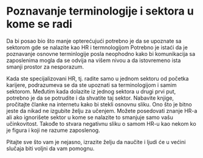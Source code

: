 # Poznavanje terminologije i sektora u kome se radi

Da bi posao bio što manje opterećujući potrebno je da se upoznate sa sektorom gde se nalazite kao HR i termnologijom Potrebno je istaći da je poznavanje osnovne terminlogije posla neophodno kako bi komunikacija sa zaposlenima mogla da se odvija na višem nivou a da istovremeno ista smanji prostor za nesporazum.  

Kada ste specijalizovani HR, tj. radite samo u jednom sektoru od početka karijere, podrazumeva se da ste upoznati sa terminologijom i samim sektorom. Međutim kada dolazite iz jednog sektora u drugi prvi put, potrebno je da se potrudite i da shvatite taj sektor. Nabavite knjige, pročitajte članke na internetu kako bi stekli osnovnu sliku. Ono što je bitno jeste da nikad ne izgubite želju za učenjem. Možete posedovati znanje HR-a ali ako ignorišete sektor u kome se nalazite to smanjuje samo vašu učinkovitost. Takođe to stvara negativnu sliku o samom HR-u kao nekom ko je figura i koji ne razume zaposlenog. 

Pitajte sve što vam je nejasno, izrazite želju da naučite i ljudi će u većini slučaja biti voljni da vam pomognu. 

